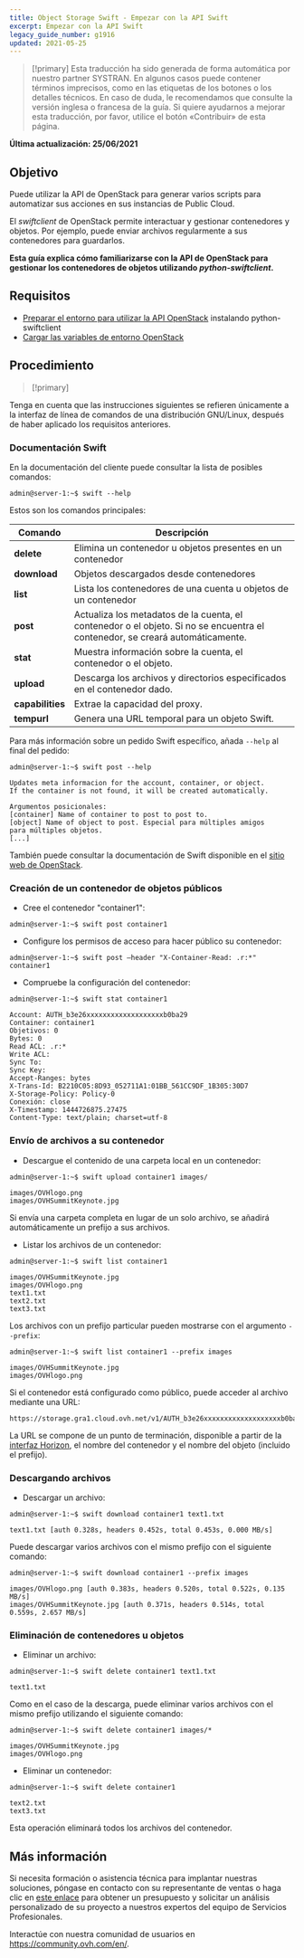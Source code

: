 ```yaml
---
title: Object Storage Swift - Empezar con la API Swift
excerpt: Empezar con la API Swift
legacy_guide_number: g1916
updated: 2021-05-25
---
```



> [!primary]
> Esta traducción ha sido generada de forma automática por nuestro partner SYSTRAN. En algunos casos puede contener términos imprecisos, como en las etiquetas de los botones o los detalles técnicos. En caso de duda, le recomendamos que consulte la versión inglesa o francesa de la guía. Si quiere ayudarnos a mejorar esta traducción, por favor, utilice el botón «Contribuir» de esta página.
>

**Última actualización: 25/06/2021**

## Objetivo

Puede utilizar la API de OpenStack para generar varios scripts para automatizar sus acciones en sus instancias de Public Cloud.

El *swiftclient* de OpenStack permite interactuar y gestionar contenedores y objetos. Por ejemplo, puede enviar archivos regularmente a sus contenedores para guardarlos.

**Esta guía explica cómo familiarizarse con la API de OpenStack para gestionar los contenedores de objetos utilizando *python-swiftclient*.**

## Requisitos

- [Preparar el entorno para utilizar la API OpenStack](/pages/public_cloud/compute/prepare_the_environment_for_using_the_openstack_api) instalando python-swiftclient
- [Cargar las variables de entorno OpenStack](/pages/public_cloud/compute/loading_openstack_environment_variables)

## Procedimiento

> [!primary]
>
Tenga en cuenta que las instrucciones siguientes se refieren únicamente a la interfaz de línea de comandos de una distribución GNU/Linux, después de haber aplicado los requisitos anteriores.
>

### Documentación Swift

En la documentación del cliente puede consultar la lista de posibles comandos:

```
admin@server-1:~$ swift --help
```

Estos son los comandos principales:

|Comando|Descripción|
|---|---|
|**delete**|Elimina un contenedor u objetos presentes en un contenedor|
|**download**|Objetos descargados desde contenedores|
|**list**|Lista los contenedores de una cuenta u objetos de un contenedor|
|**post**|Actualiza los metadatos de la cuenta, el contenedor o el objeto. Si no se encuentra el contenedor, se creará automáticamente.|
|**stat**|Muestra información sobre la cuenta, el contenedor o el objeto.|
|**upload**|Descarga los archivos y directorios especificados en el contenedor dado.|
|**capabilities**|Extrae la capacidad del proxy.|
|**tempurl**|Genera una URL temporal para un objeto Swift.|


Para más información sobre un pedido Swift específico, añada `--help` al final del pedido:

```
admin@server-1:~$ swift post --help

Updates meta informacion for the account, container, or object.
If the container is not found, it will be created automatically.

Argumentos posicionales:
[container] Name of container to post to post to.
[object] Name of object to post. Especial para múltiples amigos
para múltiples objetos.
[...]
```

También puede consultar la documentación de Swift disponible en el [sitio web de OpenStack](http://docs.openstack.org/cli-reference/content/swiftclient_commands.html).

### Creación de un contenedor de objetos públicos

- Cree el contenedor "container1":

```
admin@server-1:~$ swift post container1
```

- Configure los permisos de acceso para hacer público su contenedor:

```
admin@server-1:~$ swift post —header "X-Container-Read: .r:*" container1
```

- Compruebe la configuración del contenedor:

```
admin@server-1:~$ swift stat container1

Account: AUTH_b3e26xxxxxxxxxxxxxxxxxxxb0ba29
Container: container1
Objetivos: 0
Bytes: 0
Read ACL: .r:*
Write ACL:
Sync To:
Sync Key:
Accept-Ranges: bytes
X-Trans-Id: B2210C05:8D93_052711A1:01BB_561CC9DF_1B305:30D7
X-Storage-Policy: Policy-0
Conexión: close
X-Timestamp: 1444726875.27475
Content-Type: text/plain; charset=utf-8
```

### Envío de archivos a su contenedor

- Descargue el contenido de una carpeta local en un contenedor:

```
admin@server-1:~$ swift upload container1 images/

images/OVHlogo.png
images/OVHSummitKeynote.jpg
```

Si envía una carpeta completa en lugar de un solo archivo, se añadirá automáticamente un prefijo a sus archivos.

- Listar los archivos de un contenedor:

```
admin@server-1:~$ swift list container1

images/OVHSummitKeynote.jpg
images/OVHlogo.png
text1.txt
text2.txt
text3.txt
```

Los archivos con un prefijo particular pueden mostrarse con el argumento `--prefix`:

```
admin@server-1:~$ swift list container1 --prefix images

images/OVHSummitKeynote.jpg
images/OVHlogo.png
```

Si el contenedor está configurado como público, puede acceder al archivo mediante una URL:

```
https://storage.gra1.cloud.ovh.net/v1/AUTH_b3e26xxxxxxxxxxxxxxxxxxxb0ba29/container1/images/OVHlogo.png
```

La URL se compone de un punto de terminación, disponible a partir de la [interfaz Horizon](/pages/public_cloud/compute/access_and_security_in_horizon), el nombre del contenedor y el nombre del objeto (incluido el prefijo).

### Descargando archivos

- Descargar un archivo:

```
admin@server-1:~$ swift download container1 text1.txt

text1.txt [auth 0.328s, headers 0.452s, total 0.453s, 0.000 MB/s]
```

Puede descargar varios archivos con el mismo prefijo con el siguiente comando:

```
admin@server-1:~$ swift download container1 --prefix images

images/OVHlogo.png [auth 0.383s, headers 0.520s, total 0.522s, 0.135 MB/s]
images/OVHSummitKeynote.jpg [auth 0.371s, headers 0.514s, total 0.559s, 2.657 MB/s]
```

### Eliminación de contenedores u objetos

- Eliminar un archivo:

```
admin@server-1:~$ swift delete container1 text1.txt

text1.txt
```

Como en el caso de la descarga, puede eliminar varios archivos con el mismo prefijo utilizando el siguiente comando:

```
admin@server-1:~$ swift delete container1 images/*

images/OVHSummitKeynote.jpg
images/OVHlogo.png
```

- Eliminar un contenedor:

```
admin@server-1:~$ swift delete container1

text2.txt
text3.txt
```

Esta operación eliminará todos los archivos del contenedor.

## Más información

Si necesita formación o asistencia técnica para implantar nuestras soluciones, póngase en contacto con su representante de ventas o haga clic en [este enlace](https://www.ovhcloud.com/es/professional-services/) para obtener un presupuesto y solicitar un análisis personalizado de su proyecto a nuestros expertos del equipo de Servicios Profesionales.

Interactúe con nuestra comunidad de usuarios en <https://community.ovh.com/en/>.
